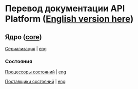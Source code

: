 # Перевод документации API Platform ([English version here](https://github.com/api-platform/docs))


## Ядро ([core](https://github.com/api-platform/docs/tree/3.0/core))

[Cериализация](https://github.com/kxxb/docs-ru/blob/3.0/core/serialization-ru.md) | 
[eng](https://github.com/api-platform/docs/blob/3.0/core/serialization.md)

### Состояния
[Процессоры состояний](https://github.com/kxxb/docs-ru/blob/3.0/core/state-processors-ru.md) | [eng](https://github.com/api-platform/docs/blob/3.0/core/state-processors.md)

[Поставщики cостояний](https://github.com/kxxb/docs-ru/blob/3.0/core/state-providers-ru.md) | [eng](https://github.com/api-platform/docs/blob/3.0/core/state-providers.md)
